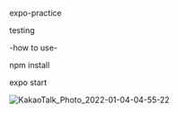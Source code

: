 expo-practice

testing

-how to use-

npm install

expo start

![KakaoTalk_Photo_2022-01-04-04-55-22](https://user-images.githubusercontent.com/52617204/147974106-7e738036-7a36-4ab1-953d-17b4f7be624b.png)
